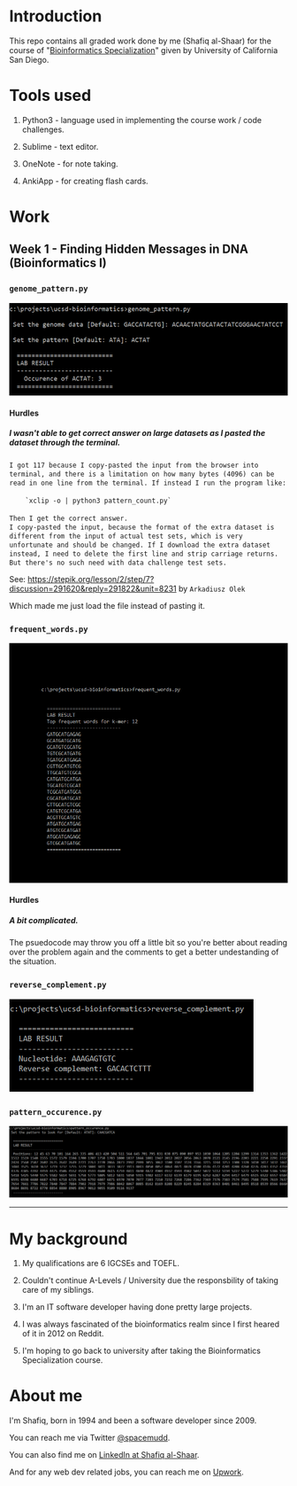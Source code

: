 # Introduction

This repo contains all graded work done by me (Shafiq al-Shaar) for the course of "[Bioinformatics Specialization](https://www.coursera.org/specializations/bioinformatics)" given by University of California San Diego.

# Tools used

1. Python3 - language used in implementing the course work / code challenges.

2. Sublime - text editor.

2. OneNote - for note taking.

3. AnkiApp - for creating flash cards.

# Work

## Week 1 - Finding Hidden Messages in DNA (Bioinformatics I)

### `genome_pattern.py`

![Running genome_pattern.py](https://github.com/spacemudd/ucsd-bioinformatics/blob/master/genome_pattern.png)

#### Hurdles

##### I wasn't able to get correct answer on large datasets as I pasted the dataset through the terminal.

	I got 117 because I copy-pasted the input from the browser into terminal, and there is a limitation on how many bytes (4096) can be read in one line from the terminal. If instead I run the program like:

		`xclip -o | python3 pattern_count.py`

	Then I get the correct answer.
	I copy-pasted the input, because the format of the extra dataset is different from the input of actual test sets, which is very unfortunate and should be changed. If I download the extra dataset instead, I need to delete the first line and strip carriage returns. But there's no such need with data challenge test sets.

See: https://stepik.org/lesson/2/step/7?discussion=291620&reply=291822&unit=8231 by `Arkadiusz Olek`

Which made me just load the file instead of pasting it.

### `frequent_words.py`

![Running frequent_words.py](https://github.com/spacemudd/ucsd-bioinformatics/blob/master/frequent_words.png)

#### Hurdles

##### A bit complicated.

The psuedocode may throw you off a little bit so you're better about reading over the problem again and the comments to get a better undestanding of the situation.

### `reverse_complement.py`

![Running reverse_complement.py](https://github.com/spacemudd/ucsd-bioinformatics/blob/master/reverse_complement.png)

### `pattern_occurence.py`

![Running pattern_occurence.py](https://github.com/spacemudd/ucsd-bioinformatics/blob/master/pattern_occurence.png)

---

# My background

1. My qualifications are 6 IGCSEs and TOEFL.

2. Couldn't continue A-Levels / University due the responsbility of taking care of my siblings.

3. I'm an IT software developer having done pretty large projects.

4. I was always fascinated of the bioinformatics realm since I first heared of it in 2012 on Reddit.

5. I'm hoping to go back to university after taking the Bioinformatics Specialization course.

# About me

I'm Shafiq, born in 1994 and been a software developer since 2009.

You can reach me via Twitter [@spacemudd](https://twitter.com/spacemudd).

You can also find me on [LinkedIn at Shafiq al-Shaar](https://www.linkedin.com/in/shafiq-alshaar/).

And for any web dev related jobs, you can reach me on [Upwork](https://www.upwork.com/freelancers/~016a784ba169116514).

